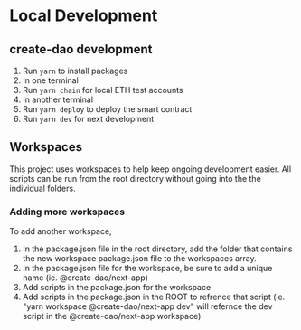 # Local Development

## create-dao development

1.  Run `yarn` to install packages
2.  In one terminal
3.  Run `yarn chain` for local ETH test accounts
4.  In another terminal
5.  Run `yarn deploy` to deploy the smart contract
6.  Run `yarn dev` for next development

## Workspaces

This project uses workspaces to help keep ongoing development easier. All scripts can be run from the root directory without going into the the individual folders.

### Adding more workspaces

To add another workspace,

1. In the package.json file in the root directory, add the folder that contains the new workspace package.json file to the workspaces array.
2. In the package.json file for the workspace, be sure to add a unique name (ie. @create-dao/next-app)
3. Add scripts in the package.json for the workspace
4. Add scripts in the package.json in the ROOT to refrence that script (ie. "yarn workspace @create-dao/next-app dev" will refernce the dev script in the @create-dao/next-app workspace)
